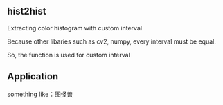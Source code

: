 ## hist2hist

Extracting color histogram with custom interval

Because other libaries such as cv2, numpy, every interval must be equal.

So, the function is used for custom interval



## Application
something like：[图怪兽](https://818ps.com/color/search?keyword=zhongqiu&color=892FE8_50,E78C30_50&route_id=15675835993815&route=1,187_1182&after_route=1_187_1182)
